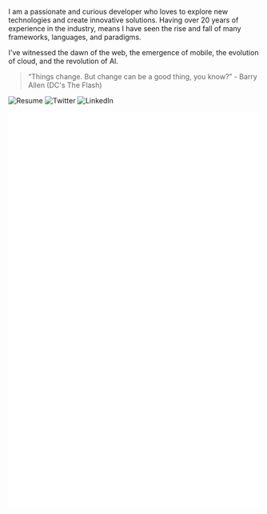 I am a passionate and curious developer who loves to explore new technologies and create innovative solutions. 
Having over 20 years of experience in the industry, means I have seen the rise and fall of many frameworks, languages, and paradigms.

I've witnessed the dawn of the web, the emergence of mobile, the evolution of cloud, and the revolution of AI.

> “Things change. But change can be a good thing, you know?” - Barry Allen (DC's The Flash)

![Resume](https://img.shields.io/badge/website-000000?style=for-the-badge&logo=About.me&logoColor=white)
![Twitter](https://img.shields.io/badge/Twitter-1DA1F2?style=for-the-badge&logo=twitter&logoColor=white)
![LinkedIn](https://img.shields.io/badge/LinkedIn-0077B5?style=for-the-badge&logo=linkedin&logoColor=white)

![Metrics](/github-metrics.svg)

